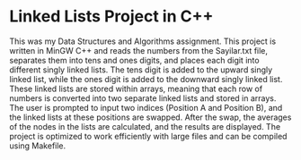 # **Linked Lists Project in C++**
 This was my Data Structures and Algorithms assignment. 
 This project is written in MinGW C++ and reads the numbers from the Sayilar.txt file, separates them into tens and ones digits, and places each digit into different singly linked lists. The tens digit is added to the upward singly linked list, while the ones digit is added to the downward singly linked list. These linked lists are stored within arrays, meaning that each row of numbers is converted into two separate linked lists and stored in arrays. The user is prompted to input two indices (Position A and Position B), and the linked lists at these positions are swapped. After the swap, the averages of the nodes in the lists are calculated, and the results are displayed. The project is optimized to work efficiently with large files and can be compiled using Makefile.
